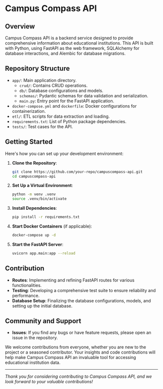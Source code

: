# Campus Compass API

## Overview

Campus Compass API is a backend service designed to provide comprehensive information about educational institutions. This API is built with Python, using FastAPI as the web framework, SQLAlchemy for database interactions, and Alembic for database migrations.

## Repository Structure

- `app/`: Main application directory.
  - `crud/`: Contains CRUD operations.
  - `db/`: Database configurations and models.
  - `schemas/`: Pydantic schemas for data validation and serialization.
  - `main.py`: Entry point for the FastAPI application.
- `docker-compose.yml` and `dockerfile`: Docker configurations for containerization.
- `etl/`: ETL scripts for data extraction and loading.
- `requirements.txt`: List of Python package dependencies.
- `tests/`: Test cases for the API.

## Getting Started

Here's how you can set up your development environment:

1. **Clone the Repository**:
   ```bash
   git clone https://github.com/your-repo/campuscompass-api.git
   cd campuscompass-api
   ```

2. **Set Up a Virtual Environment**:
   ```bash
   python -m venv .venv
   source .venv/bin/activate
   ```

3. **Install Dependencies**:
   ```bash
   pip install -r requirements.txt
   ```

4. **Start Docker Containers** (if applicable):
   ```bash
   docker-compose up -d
   ```

5. **Start the FastAPI Server**:
   ```bash
   uvicorn app.main:app --reload
   ```

## Contribution

- **Routes**: Implementing and refining FastAPI routes for various functionalities.
- **Testing**: Developing a comprehensive test suite to ensure reliability and performance.
- **Database Setup**: Finalizing the database configurations, models, and setting up the initial database.

## Community and Support

- **Issues**: If you find any bugs or have feature requests, please open an issue in the repository.

We welcome contributions from everyone, whether you are new to the project or a seasoned contributor. Your insights and code contributions will help make Campus Compass API an invaluable tool for accessing educational institution data.

---

*Thank you for considering contributing to Campus Compass API, and we look forward to your valuable contributions!*